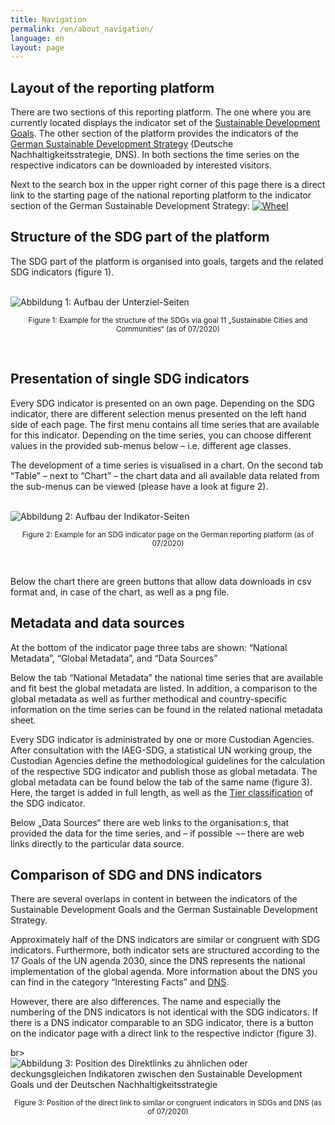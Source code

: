 ```yaml
---
title: Navigation
permalink: /en/about_navigation/
language: en
layout: page
---
```


## Layout of the reporting platform

There are two sections of this reporting platform. The one where you are currently located displays the indicator set of the [Sustainable Development Goals](https://www.un.org/sustainabledevelopment/sustainable-development-goals/). The other section of the platform provides the indicators of the [German Sustainable Development Strategy](https://www.bundesregierung.de/breg-en/issues/sustainability/) (Deutsche Nachhaltigkeitsstrategie, DNS). In both sections the time series on the respective indicators can be downloaded by interested visitors.

Next to the search box in the upper right corner of this page there is a direct link to the starting page of the national reporting platform to the indicator section of the German Sustainable Development Strategy: [<img src="https://g205sdgs.github.io/sdg-indicators/assets/img/about/DNS Wheel.png" alt="Wheel">](https://sustainabledevelopment-deutschland.github.io)

## Structure of the SDG part of the platform

The SDG part of the platform is organised into goals, targets and the related SDG indicators (figure 1).

<br>
<img src="https://g205SDGs.github.io/sdg-indicators/assets/img/about/en/target_page.PNG" alt="Abbildung 1: Aufbau der Unterziel-Seiten" class="responsiveImg">

<p style="text-align:center">
<small> Figure 1: Example for the structure of the SDGs via goal 11 „Sustainable Cities and Communities“ (as of 07/2020)</small>
</p>
<br>

## Presentation of single SDG indicators

Every SDG indicator is presented on an own page. Depending on the SDG indicator, there are different selection menus presented on the left hand side of each page. The first menu contains all time series that are available for this indicator. Depending on the time series, you can choose different values in the provided sub-menus below – i.e. different age classes.

The development of a time series is visualised in a chart. On the second tab “Table” – next to “Chart” – the chart data and all available data related from the sub-menus can be viewed (please have a look at figure 2).

<br>
<img src="https://g205SDGs.github.io/sdg-indicators/assets/img/about/en/indicator_page.PNG" alt="Abbildung 2: Aufbau der Indikator-Seiten" class="responsiveImg">

<p style="text-align:center">
<small> Figure 2: Example for an SDG indicator page on the German reporting platform (as of 07/2020)</small>
</p>
<br>

Below the chart there are green buttons that allow data downloads in csv format and, in case of the chart, as well as a png file.

## Metadata and data sources

At the bottom of the indicator page three tabs are shown:
“National Metadata”, “Global Metadata”, and “Data Sources”

Below the tab “National Metadata” the national time series that are available and fit best the global metadata are listed. In addition, a comparison to the global metadata as well as further methodical and country-specific information on the time series can be found in the related national metadata sheet.

Every SDG indicator is administrated by one or more Custodian Agencies. After consultation with the IAEG-SDG, a statistical UN working group, the Custodian Agencies define the methodological guidelines for the calculation of the respective SDG indicator and publish those as global metadata. The global metadata can be found below the tab of the same name (figure 3). Here, the target is added in full length, as well as the [Tier classification](https://unstats.un.org/sdgs/iaeg-sdgs/tier-classification/) of the SDG indicator.

Below „Data Sources“ there are web links to the organisation:s, that provided the data for the time series, and – if possible ¬– there are web links directly to the particular data source.

## Comparison of SDG and DNS indicators

There are several overlaps in content in between the indicators of the Sustainable Development Goals and the German Sustainable Development Strategy.

Approximately half of the DNS indicators are similar or congruent with SDG indicators. Furthermore, both indicator sets are structured according to the 17 Goals of the UN agenda 2030, since the DNS represents the national implementation of the global agenda. More information about the DNS you can find in the category “Interesting Facts” and [DNS](https://sustainabledevelopment-germany.github.io/en/sdg-indicators/facts_dns/).

However, there are also differences. The name and especially the numbering of the DNS indicators is not identical with the SDG indicators. If there is a DNS indicator comparable to an SDG indicator, there is a button on the indicator page with a direct link to the respective indictor (figure 3).

br>
<img src="https://g205SDGs.github.io/sdg-indicators/assets/img/about/en/navigation_dns.PNG" alt="Abbildung 3: Position des Direktlinks zu ähnlichen oder deckungsgleichen Indikatoren zwischen den Sustainable Development Goals und der Deutschen Nachhaltigkeitsstrategie" class="responsiveImg">

<p style="text-align:center">
<small> Figure 3: Position of the direct link to similar or congruent indicators in SDGs and DNS (as of 07/2020)</small>
</p>
<br>
